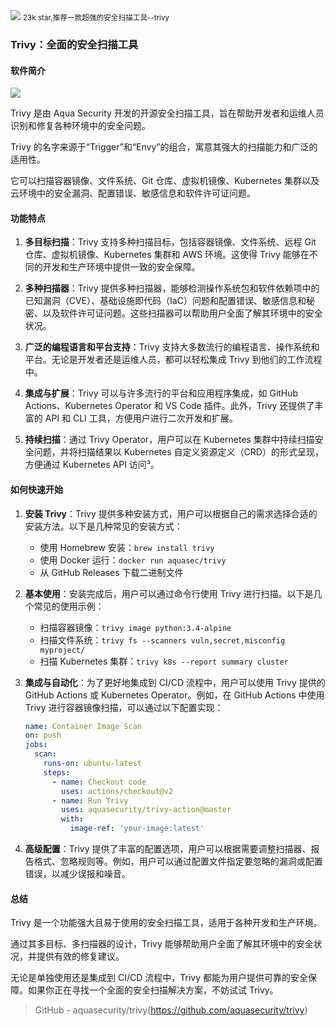 <img src="/assets/image/241009-trivy.png">
<small>23k star,推荐一款超强的安全扫描工具--trivy
</small>

### Trivy：全面的安全扫描工具

#### 软件简介

![](/assets/image/241009-trivy.png)

Trivy 是由 Aqua Security 开发的开源安全扫描工具，旨在帮助开发者和运维人员识别和修复各种环境中的安全问题。

Trivy 的名字来源于“Trigger”和“Envy”的组合，寓意其强大的扫描能力和广泛的适用性。

它可以扫描容器镜像、文件系统、Git 仓库、虚拟机镜像、Kubernetes 集群以及云环境中的安全漏洞、配置错误、敏感信息和软件许可证问题。

#### 功能特点

1. **多目标扫描**：Trivy 支持多种扫描目标，包括容器镜像、文件系统、远程 Git 仓库、虚拟机镜像、Kubernetes 集群和 AWS 环境。这使得 Trivy 能够在不同的开发和生产环境中提供一致的安全保障。

2. **多种扫描器**：Trivy 提供多种扫描器，能够检测操作系统包和软件依赖项中的已知漏洞（CVE）、基础设施即代码（IaC）问题和配置错误、敏感信息和秘密、以及软件许可证问题。这些扫描器可以帮助用户全面了解其环境中的安全状况。

3. **广泛的编程语言和平台支持**：Trivy 支持大多数流行的编程语言、操作系统和平台。无论是开发者还是运维人员，都可以轻松集成 Trivy 到他们的工作流程中。

4. **集成与扩展**：Trivy 可以与许多流行的平台和应用程序集成，如 GitHub Actions、Kubernetes Operator 和 VS Code 插件。此外，Trivy 还提供了丰富的 API 和 CLI 工具，方便用户进行二次开发和扩展。

5. **持续扫描**：通过 Trivy Operator，用户可以在 Kubernetes 集群中持续扫描安全问题，并将扫描结果以 Kubernetes 自定义资源定义（CRD）的形式呈现，方便通过 Kubernetes API 访问³。

#### 如何快速开始

1. **安装 Trivy**：Trivy 提供多种安装方式，用户可以根据自己的需求选择合适的安装方法。以下是几种常见的安装方式：
   - 使用 Homebrew 安装：`brew install trivy`
   - 使用 Docker 运行：`docker run aquasec/trivy`
   - 从 GitHub Releases 下载二进制文件

2. **基本使用**：安装完成后，用户可以通过命令行使用 Trivy 进行扫描。以下是几个常见的使用示例：
   - 扫描容器镜像：`trivy image python:3.4-alpine`
   - 扫描文件系统：`trivy fs --scanners vuln,secret,misconfig myproject/`
   - 扫描 Kubernetes 集群：`trivy k8s --report summary cluster`

3. **集成与自动化**：为了更好地集成到 CI/CD 流程中，用户可以使用 Trivy 提供的 GitHub Actions 或 Kubernetes Operator。例如，在 GitHub Actions 中使用 Trivy 进行容器镜像扫描，可以通过以下配置实现：
   ```yaml
   name: Container Image Scan
   on: push
   jobs:
     scan:
       runs-on: ubuntu-latest
       steps:
         - name: Checkout code
           uses: actions/checkout@v2
         - name: Run Trivy
           uses: aquasecurity/trivy-action@master
           with:
             image-ref: 'your-image:latest'
   ```

4. **高级配置**：Trivy 提供了丰富的配置选项，用户可以根据需要调整扫描器、报告格式、忽略规则等。例如，用户可以通过配置文件指定要忽略的漏洞或配置错误，以减少误报和噪音。

#### 总结

Trivy 是一个功能强大且易于使用的安全扫描工具，适用于各种开发和生产环境。

通过其多目标、多扫描器的设计，Trivy 能够帮助用户全面了解其环境中的安全状况，并提供有效的修复建议。

无论是单独使用还是集成到 CI/CD 流程中，Trivy 都能为用户提供可靠的安全保障。如果你正在寻找一个全面的安全扫描解决方案，不妨试试 Trivy。

>GitHub - aquasecurity/trivy(https://github.com/aquasecurity/trivy)
